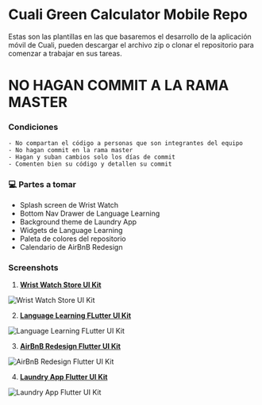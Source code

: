 # Cuali Green Calculator Mobile Repo

Estas son las plantillas en las que basaremos el desarrollo de la aplicación móvil de Cuali, pueden descargar el archivo zip o clonar el repositorio para comenzar a trabajar en sus tareas.

# NO HAGAN COMMIT A LA RAMA MASTER

### Condiciones

    - No compartan el código a personas que son integrantes del equipo
    - No hagan commit en la rama master
    - Hagan y suban cambios solo los días de commit
    - Comenten bien su código y detallen su commit

### 💻 Partes a tomar

- Splash screen de Wrist Watch
- Bottom Nav Drawer de Language Learning
- Background theme de Laundry App
- Widgets de Language Learning
- Paleta de colores del repositorio
- Calendario de AirBnB Redesign

### Screenshots

1. **[Wrist Watch Store UI Kit](https://github.com/OLayemii/flutter-ui-kits/tree/main/watch_cart_ui)**

![Wrist Watch Store UI Kit](https://res.cloudinary.com/olayemii/image/upload/v1611749048/assets/watch-2_bkwhgq.png)

2. **[Language Learning FLutter UI Kit](https://github.com/OLayemii/flutter-ui-kits/tree/main/language_learning_ui)**

![Language Learning FLutter UI Kit](https://res.cloudinary.com/olayemii/image/upload/v1611749059/assets/language-2_mucrku.png)

3. **[AirBnB Redesign Flutter UI Kit](https://github.com/OLayemii/flutter-ui-kits/tree/main/airbnb_redesign_ui)**

![AirBnB Redesign Flutter UI Kit](https://res.cloudinary.com/olayemii/image/upload/v1611747017/assets/airbnb-mockup_bs3o3z.png)

4. **[Laundry App Flutter UI Kit](https://github.com/OLayemii/flutter-ui-kits/tree/main/laundry_app_ui)**

![Laundry App Flutter UI Kit](https://res.cloudinary.com/olayemii/image/upload/v1611749849/assets/laundry-main_znvlqd.png)

